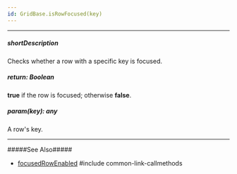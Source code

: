 ```yaml
---
id: GridBase.isRowFocused(key)
---
```

---
##### shortDescription
Checks whether a row with a specific key is focused.

##### return: Boolean
**true** if the row is focused; otherwise **false**.

##### param(key): any
A row's key.

---
#####See Also#####
- [focusedRowEnabled]({basewidgetpath}/Configuration/#focusedRowEnabled)
#include common-link-callmethods